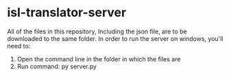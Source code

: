 # isl-translator-server

All of the files in this repository, Including the json file, are to be downloaded to the same folder.
In order to run the server on windows, you'll need to:
1. Open the command line in the folder in which the files are
2. Run command: py server.py
